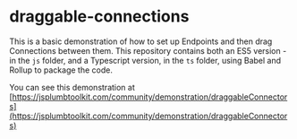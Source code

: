 # draggable-connections

This is a basic demonstration of how to set up Endpoints and then drag Connections between them. This repository contains both an ES5 version - in the `js` folder, and a Typescript version, in the `ts` folder, using Babel and Rollup to package the code. 

You can see this demonstration at [https://jsplumbtoolkit.com/community/demonstration/draggableConnectors](https://jsplumbtoolkit.com/community/demonstration/draggableConnectors)
